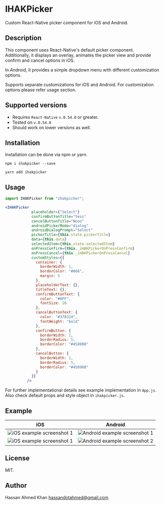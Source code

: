 # IHAKPicker
Custom React-Native picker component for iOS and Android.

## Description
This component uses React-Native's default picker component. 
Additionally, it displays an overlay, animates the picker view and provide confirm and cancel options in iOS. 

In Android, it provides a simple dropdown menu with different customization options.

Supports separate customizations for iOS and Android. For customization options please refer usage section.

## Supported versions
- Requires ```React-Native``` ```v.0.54.0``` or greater.
- Tested on ```v.0.54.0```
- Should work on lower versions as well.

## Installation
Installation can be done via npm or yarn.

```shell
npm i ihakpicker --save
```

```shell
yarn add ihakpicker
```

## Usage
```js
import IHAKPicker from "ihakpicker";
```

```jsx
<IHAKPicker
            placeholder={"Select"}
            confirmButtonTitle="Yess"
            cancelButtonTitle="Nooo"
            androidPickerMode="dialog"
            androidDialogPrompt="Select"
            pickerTitle={this.state.pickerTitle}
            data={this.data}
            selectedItem={this.state.selectedItem}
            onPressConfirm={this._iHAKPickerOnPressConfirm}
            onPressCancel={this._iHAKPickerOnPressCancel}
            customStyles={{
              container: {
                borderWidth: 1,
                borderColor: "#666",
                margin: 5
              },
              placeholderText: {},
              titleText: {},
              confirmButtonText: {
                color: "#0FF",
                fontSize: 20
              },
              cancelButtonText: {
                color: "#378324",
                fontWeight: "bold"
              },
              confirmButton: {
                borderWidth: 1,
                borderRadius: 5,
                borderColor: "#458908"
              },
              cancelButton: {
                borderWidth: 1,
                borderRadius: 5,
                borderColor: "#458908"
              }
            }}
          />
```

For further implementational details see example implementation in ```App.js```. Also check default props and style object in 
```ihakpicker.js```.

## Example

| iOS | Android |
|---|---|
| ![iOS example screenshot 1](https://github.com/ihak/IHAKPicker/blob/master/ios_1.png) | ![Android example screenshot 1](https://github.com/ihak/IHAKPicker/blob/master/android_1.png) |
|![iOS example screenshot 1](https://github.com/ihak/IHAKPicker/blob/master/ios_2.png) | ![Android example screenshot 2](https://github.com/ihak/IHAKPicker/blob/master/android_2.png) |

## License
MIT.

## Author
Hassan Ahmed Khan <hassandotahmed@gmail.com>
